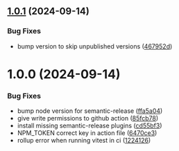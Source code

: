 ## [1.0.1](https://github.com/anantbahuguna/vibe-ui/compare/v1.0.0...v1.0.1) (2024-09-14)


### Bug Fixes

* bump version to skip unpublished versions ([467952d](https://github.com/anantbahuguna/vibe-ui/commit/467952defd8037ad32c9243799f10d718079de65))

# 1.0.0 (2024-09-14)


### Bug Fixes

* bump node version for semantic-release ([ffa5a04](https://github.com/anantbahuguna/vibe-ui/commit/ffa5a0420af52b413c223bb796a4851df11e11ef))
* give write permissions to github action ([85fcb78](https://github.com/anantbahuguna/vibe-ui/commit/85fcb78245cca73a5217cb00fc54031d240d0f3f))
* install missing semantic-release plugins ([cd55bf3](https://github.com/anantbahuguna/vibe-ui/commit/cd55bf3bafdc8b3e03257d464a44416eca6038c5))
* NPM_TOKEN correct key in action file ([6470ce3](https://github.com/anantbahuguna/vibe-ui/commit/6470ce313be8afa03236e993b8c7cfea0c6dff5b))
* rollup error when running vitest in ci ([1224126](https://github.com/anantbahuguna/vibe-ui/commit/1224126f6c5eda18083243d44dc1c36a2319d38a))
